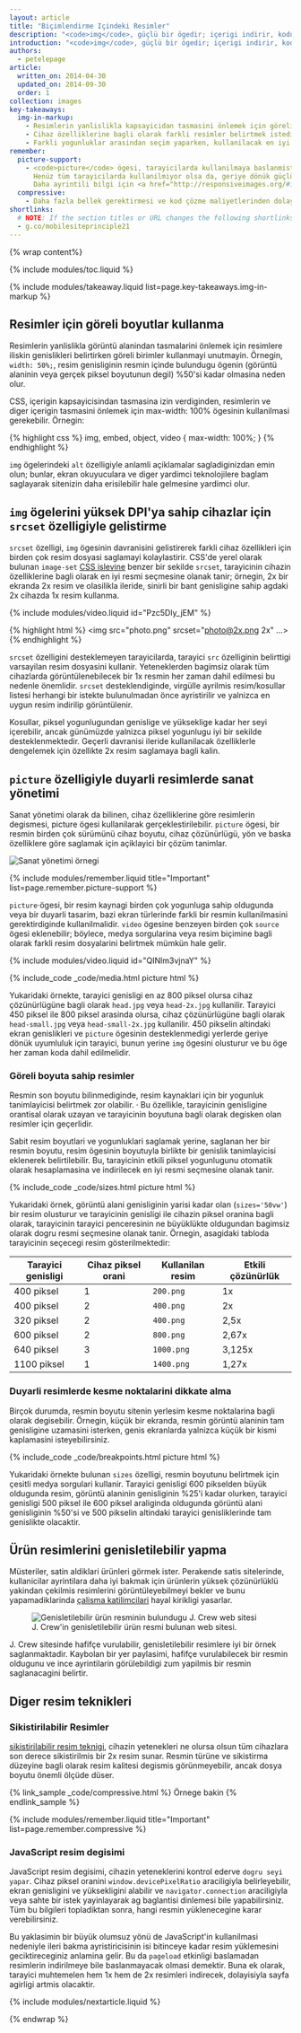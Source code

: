 ```yaml
---
layout: article
title: "Biçimlendirme Içindeki Resimler"
description: "<code>img</code>, güçlü bir ögedir; içerigi indirir, kodunu çözer ve olusturur. Modern tarayicilar da çesitli resim biçimlerini destekler."
introduction: "<code>img</code>, güçlü bir ögedir; içerigi indirir, kodunu çözer ve olusturur. Modern tarayicilar da çesitli resim biçimlerini destekler. Cihazlarda çalisan resimleri içerme, masaüstü için tasarimdan farkli degildir ve iyi bir deneyim olusturmak için yalnizca birkaç küçük degisikligin yapilmasi yeterlidir."
authors:
  - petelepage
article:
  written_on: 2014-04-30
  updated_on: 2014-09-30
  order: 1
collection: images
key-takeaways:
  img-in-markup:
    - Resimlerin yanlislikla kapsayicidan tasmasini önlemek için göreli boyutlar kullanin.
    - Cihaz özelliklerine bagli olarak farkli resimler belirtmek istediginizde (sanat yönetimi olarak da bilinir) <code>picture</code> ögesini kullanin.
    - Farkli yogunluklar arasindan seçim yaparken, kullanilacak en iyi resimle ilgili olarak tarayiciya ipuçlari vermek için <code>img</code> ögesinin içinde <code>srcset</code> ve <code>x</code> tanimlayicisini kullanin.
remember:
  picture-support:
    - <code>picture</code> ögesi, tarayicilarda kullanilmaya baslanmistir.
      Henüz tüm tarayicilarda kullanilmiyor olsa da, geriye dönük güçlü uyumlulugu ve <a href="http://picturefill.responsiveimages.org/">Picturefill çoklu dolgusunu</a> kullanma olasiligi nedeniyle bu ögenin kullanilmasini öneririz.
      Daha ayrintili bilgi için <a href="http://responsiveimages.org/#implementation">ResponsiveImages.org</a> sitesine bakin. 
  compressive:
    - Daha fazla bellek gerektirmesi ve kod çözme maliyetlerinden dolayi sikistirma teknigini dikkatli kullanin.  Büyük resimleri küçük ekranlara sigdirmak üzere yeniden boyutlandirmak pahali bir islemdir ve özellikle hem bellegin hem de islemenin sinirli oldugu giris seviyesi cihazlarda zor olabilir.
shortlinks: 
  # NOTE: If the section titles or URL changes the following shortlinks must be updated
  - g.co/mobilesiteprinciple21
---
```


{% wrap content%}

<style>
  img, video, object {
    max-width: 100%;
  }

  img.center {
    display: block;
    margin-left: auto;
    margin-right: auto;
  }
  img.phone {
    max-height: 500px;
    
  }
</style>

{% include modules/toc.liquid %}

{% include modules/takeaway.liquid list=page.key-takeaways.img-in-markup %}


## Resimler için göreli boyutlar kullanma

Resimlerin yanlislikla görüntü alanindan tasmalarini önlemek için resimlere iliskin genislikleri belirtirken göreli birimler kullanmayi unutmayin.  Örnegin, `width: 50%;`, resim genisliginin resmin içinde bulundugu ögenin (görüntü alaninin veya gerçek piksel boyutunun degil) %50'si kadar olmasina neden olur.

CSS, içerigin kapsayicisindan tasmasina izin verdiginden, resimlerin ve diger içerigin tasmasini önlemek için max-width: 100% ögesinin kullanilmasi gerekebilir.  Örnegin:

{% highlight css %}
img, embed, object, video {
  max-width: 100%;
}
{% endhighlight %}

`img` ögelerindeki `alt` özelligiyle anlamli açiklamalar sagladiginizdan emin olun; bunlar, ekran okuyuculara ve diger yardimci teknolojilere baglam saglayarak sitenizin daha erisilebilir hale gelmesine yardimci olur.

## `img` ögelerini yüksek DPI'ya sahip cihazlar için `srcset` özelligiyle gelistirme

<div class="clear">
  <div class="g--half">
    <p>
      <code>srcset</code> özelligi, <code>img</code> ögesinin davranisini gelistirerek farkli cihaz özellikleri için birden çok resim dosyasi saglamayi kolaylastirir. CSS'de yerel olarak bulunan <code>image-set</code> <a href="images-in-css.html#use-image-set-to-provide-high-res-images">CSS islevine</a> benzer bir sekilde <code>srcset</code>, tarayicinin cihazin özelliklerine bagli olarak en iyi resmi seçmesine olanak tanir; örnegin, 2x bir ekranda 2x resim ve olasilikla ileride, sinirli bir bant genisligine sahip agdaki 2x cihazda 1x resim kullanma.
    </p>
  </div>

  <div class="g--half g--last">
    {% include modules/video.liquid id="Pzc5Dly_jEM" %}
  </div>
</div>

{% highlight html %}
<img src="photo.png" srcset="photo@2x.png 2x" ...>
{% endhighlight %}

`srcset` özelligini desteklemeyen tarayicilarda, tarayici `src` özelliginin belirttigi varsayilan resim dosyasini kullanir.  Yeteneklerden bagimsiz olarak tüm cihazlarda görüntülenebilecek bir 1x resmin her zaman dahil edilmesi bu nedenle önemlidir.  `srcset` desteklendiginde, virgülle ayrilmis resim/kosullar listesi herhangi bir istekte bulunulmadan önce ayristirilir ve yalnizca en uygun resim indirilip görüntülenir.

Kosullar, piksel yogunlugundan genislige ve yükseklige kadar her seyi içerebilir, ancak günümüzde yalnizca piksel yogunlugu iyi bir sekilde desteklenmektedir.  Geçerli davranisi ileride kullanilacak özelliklerle dengelemek için özellikte 2x resim saglamaya bagli kalin.

## `picture` özelligiyle duyarli resimlerde sanat yönetimi

Sanat yönetimi olarak da bilinen, cihaz özelliklerine göre resimlerin degismesi, picture ögesi kullanilarak gerçeklestirilebilir.  <code>picture</code> ögesi, bir resmin birden çok sürümünü cihaz boyutu, cihaz çözünürlügü, yön ve baska özelliklere göre saglamak için açiklayici bir çözüm tanimlar.

<img class="center" src="img/art-direction.png" alt="Sanat yönetimi örnegi"
srcset="img/art-direction.png 1x, img/art-direction-2x.png 2x">

{% include modules/remember.liquid title="Important" list=page.remember.picture-support %}

<div class="clear">
  <div class="g--half">
    <p>
      <code>picture</code>·ögesi, bir resim kaynagi birden çok yogunluga sahip oldugunda veya bir duyarli tasarim, bazi ekran türlerinde farkli bir resmin kullanilmasini gerektirdiginde kullanilmalidir.  <code>video</code> ögesine benzeyen birden çok <code>source</code> ögesi eklenebilir; böylece, medya sorgularina veya resim biçimine bagli olarak farkli resim dosyalarini belirtmek mümkün hale gelir.
    </p>
  </div>
  <div class="g--half g--last">
    {% include modules/video.liquid id="QINlm3vjnaY" %}
  </div>
</div>

{% include_code _code/media.html picture html %}

Yukaridaki örnekte, tarayici genisligi en az 800 piksel olursa cihaz çözünürlügüne bagli olarak `head.jpg` veya `head-2x.jpg` kullanilir. Tarayici 450 piksel ile 800 piksel arasinda olursa, cihaz çözünürlügüne bagli olarak `head-small.jpg` veya `head-small-2x.jpg` kullanilir. 450 pikselin altindaki ekran genislikleri ve `picture` ögesinin desteklenmedigi yerlerde geriye dönük uyumluluk için tarayici, bunun yerine `img` ögesini olusturur ve bu öge her zaman koda dahil edilmelidir.

### Göreli boyuta sahip resimler

Resmin son boyutu bilinmediginde, resim kaynaklari için bir yogunluk tanimlayicisi belirtmek zor olabilir. ·  Bu özellikle, tarayicinin genisligine orantisal olarak uzayan ve tarayicinin boyutuna bagli olarak degisken olan resimler için geçerlidir.

Sabit resim boyutlari ve yogunluklari saglamak yerine, saglanan her bir resmin boyutu, resim ögesinin boyutuyla birlikte bir genislik tanimlayicisi eklenerek belirtilebilir. Bu, tarayicinin etkili piksel yogunlugunu otomatik olarak hesaplamasina ve indirilecek en iyi resmi seçmesine olanak tanir.

{% include_code _code/sizes.html picture html %}

Yukaridaki örnek, görüntü alani genisliginin yarisi kadar olan (`sizes='50vw'`) bir resim olusturur ve tarayicinin genisligi ile cihazin piksel oranina bagli olarak, tarayicinin tarayici penceresinin ne büyüklükte oldugundan bagimsiz olarak dogru resmi seçmesine olanak tanir.  Örnegin, asagidaki tabloda tarayicinin seçecegi resim gösterilmektedir:

<table class="table-4">
  <colgroup>
    <col span="1">
    <col span="1">
    <col span="1">
    <col span="1">
  </colgroup>
  <thead>
    <tr>
      <th data-th="Tarayici genisligi">Tarayici genisligi</th>
      <th data-th="Cihaz piksel orani">Cihaz piksel orani</th>
      <th data-th="Kullanilan resim">Kullanilan resim</th>
      <th data-th="Etkili çözünürlük">Etkili çözünürlük</th>
    </tr>
  </thead>
  <tbody>
    <tr>
      <td data-th="Tarayici genisligi">400 piksel</td>
      <td data-th="Cihaz piksel orani">1</td>
      <td data-th="Kullanilan resim"><code>200.png</code></td>
      <td data-th="Etkili çözünürlük">1x</td>
    </tr>
    <tr>
      <td data-th="Tarayici genisligi">400 piksel</td>
      <td data-th="Cihaz piksel orani">2</td>
      <td data-th="Kullanilan resim"><code>400.png</code></td>
      <td data-th="Etkili çözünürlük">2x</td>
    </tr>
    <tr>
      <td data-th="Tarayici genisligi">320 piksel</td>
      <td data-th="Cihaz piksel orani">2</td>
      <td data-th="Kullanilan resim"><code>400.png</code></td>
      <td data-th="Etkili çözünürlük">2,5x</td>
    </tr>
    <tr>
      <td data-th="Tarayici genisligi">600 piksel</td>
      <td data-th="Cihaz piksel orani">2</td>
      <td data-th="Kullanilan resim"><code>800.png</code></td>
      <td data-th="Etkili çözünürlük">2,67x</td>
    </tr>
    <tr>
      <td data-th="Tarayici genisligi">640 piksel</td>
      <td data-th="Cihaz piksel orani">3</td>
      <td data-th="Kullanilan resim"><code>1000.png</code></td>
      <td data-th="Etkili çözünürlük">3,125x</td>
    </tr>
    <tr>
      <td data-th="Tarayici genisligi">1100 piksel</td>
      <td data-th="Cihaz piksel orani">1</td>
      <td data-th="Kullanilan resim"><code>1400.png</code></td>
      <td data-th="Etkili çözünürlük">1,27x</td>
    </tr>
  </tbody>
</table>


### Duyarli resimlerde kesme noktalarini dikkate alma

Birçok durumda, resmin boyutu sitenin yerlesim kesme noktalarina bagli olarak degisebilir.  Örnegin, küçük bir ekranda, resmin görüntü alaninin tam genisligine uzamasini isterken, genis ekranlarda yalnizca küçük bir kismi kaplamasini isteyebilirsiniz.  

{% include_code _code/breakpoints.html picture html %}

Yukaridaki örnekte bulunan `sizes` özelligi, resmin boyutunu belirtmek için çesitli medya sorgulari kullanir.  Tarayici genisligi 600 pikselden büyük oldugunda resim, görüntü alaninin genisliginin %25'i kadar olurken, tarayici genisligi 500 piksel ile 600 piksel araliginda oldugunda görüntü alani genisliginin %50'si ve 500 pikselin altindaki tarayici genisliklerinde tam genislikte olacaktir.


## Ürün resimlerini genisletilebilir yapma

Müsteriler, satin aldiklari ürünleri görmek ister.  Perakende satis sitelerinde, kullanicilar ayrintilara daha iyi bakmak için ürünlerin yüksek çözünürlüklü yakindan çekilmis resimlerini görüntüleyebilmeyi bekler ve bunu yapamadiklarinda [çalisma katilimcilari](/web/fundamentals/principles/research-study.html) hayal kirikligi yasarlar.

<figure>
  <img src="img/sw-make-images-expandable-good.png" srcset="img/sw-make-images-expandable-good.png 1x, img/sw-make-images-expandable-good-2x.png 2x" alt="Genisletilebilir ürün resminin bulundugu J. Crew web sitesi">
  <figcaption>J. Crew'in genisletilebilir ürün resmi bulunan web sitesi.</figcaption>
</figure>

J. Crew sitesinde hafifçe vurulabilir, genisletilebilir resimlere iyi bir örnek saglanmaktadir. Kaybolan bir yer paylasimi, hafifçe vurulabilecek bir resmin oldugunu ve ince ayrintilarin görülebildigi zum yapilmis bir resmin saglanacagini belirtir.


## Diger resim teknikleri

### Sikistirilabilir Resimler

[sikistirilabilir resim
teknigi](http://www.html5rocks.com/en/mobile/high-dpi/#toc-tech-overview), cihazin yetenekleri ne olursa olsun tüm cihazlara son derece sikistirilmis bir 2x resim sunar.  Resmin türüne ve sikistirma düzeyine bagli olarak resim kalitesi degismis görünmeyebilir, ancak dosya boyutu önemli ölçüde düser.

{% link_sample _code/compressive.html %}
      Örnege bakin
{% endlink_sample %}

{% include modules/remember.liquid title="Important" list=page.remember.compressive %}

### JavaScript resim degisimi

JavaScript resim degisimi, cihazin yeteneklerini kontrol ederve `dogru seyi yapar`. Cihaz piksel oranini `window.devicePixelRatio` araciligiyla belirleyebilir, ekran genisligini ve yüksekligini alabilir ve `navigator.connection` araciligiyla veya sahte bir istek yayinlayarak ag baglantisi dinlemesi bile yapabilirsiniz. Tüm bu bilgileri topladiktan sonra, hangi resmin yüklenecegine karar verebilirsiniz.

Bu yaklasimin bir büyük olumsuz yönü de JavaScript'in kullanilmasi nedeniyle ileri bakma ayristiricisinin isi bitinceye kadar resim yüklemesini geciktireceginiz anlamina gelir. Bu da `pageload` etkinligi baslamadan resimlerin indirilmeye bile baslanmayacak olmasi demektir. Buna ek olarak, tarayici muhtemelen hem 1x hem de 2x resimleri indirecek, dolayisiyla sayfa agirligi artmis olacaktir.

{% include modules/nextarticle.liquid %}

{% endwrap %}

